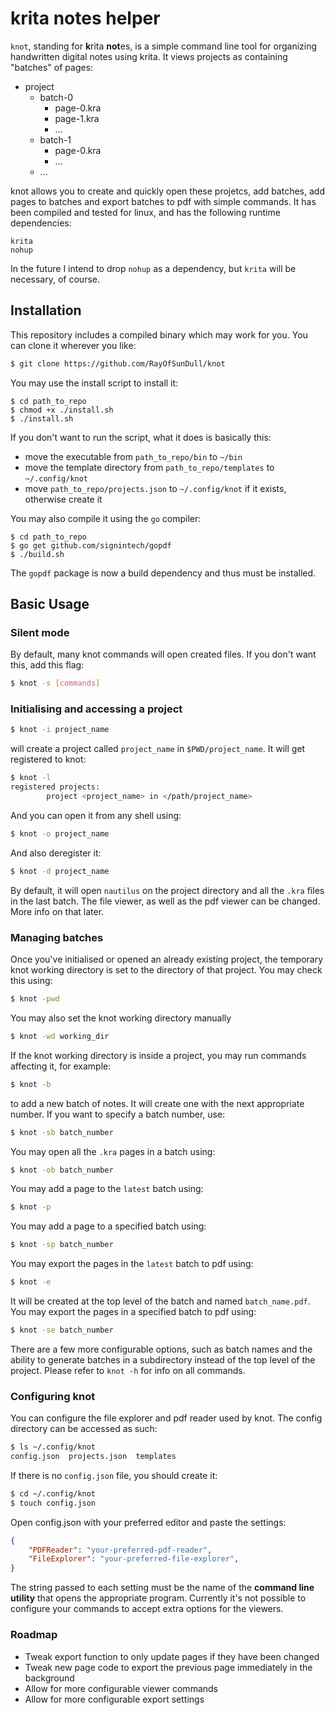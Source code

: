 # krita notes helper

`knot`, standing for **k**rita **not**es, is a simple command line tool for organizing handwritten digital notes using krita. It views projects as containing "batches" of pages:

* project
    * batch-0
        - page-0.kra
        - page-1.kra
        - ...
    * batch-1
        - page-0.kra
        - ...
    * ...

knot allows you to create and quickly open these projetcs, add batches, add pages to batches and export batches to pdf with simple commands. It has been compiled and tested for linux, and has the following runtime dependencies:
```
krita
nohup
```
In the future I intend to drop ``nohup`` as a dependency, but ``krita`` will be necessary, of course.

## Installation
This repository includes a compiled binary which may work for you. You can clone it wherever you like:
```sh
$ git clone https://github.com/RayOfSunDull/knot
```
You may use the install script to install it:
```
$ cd path_to_repo
$ chmod +x ./install.sh
$ ./install.sh
```
If you don't want to run the script, what it does is basically this: 
* move the executable from `path_to_repo/bin` to `~/bin`
* move the template directory from `path_to_repo/templates` to `~/.config/knot`
* move `path_to_repo/projects.json` to `~/.config/knot` if it exists, otherwise create it

You may also compile it using the `go` compiler:
```
$ cd path_to_repo
$ go get github.com/signintech/gopdf
$ ./build.sh
```
The ``gopdf`` package is now a build dependency and thus must be installed.

## Basic Usage
### Silent mode

By default, many knot commands will open created files. If you don't want this, add this flag:
```sh
$ knot -s [commands]
```
### Initialising and accessing a project
```sh
$ knot -i project_name
```
will create a project called `project_name` in `$PWD/project_name`. It will get registered to knot:
```sh
$ knot -l
registered projects:
        project <project_name> in </path/project_name>
```
And you can open it from any shell using:
```sh
$ knot -o project_name
```
And also deregister it:
```sh
$ knot -d project_name
```
By default, it will open `nautilus` on the project directory and all the `.kra` files in the last batch. The file viewer, as well as the pdf viewer can be changed. More info on that later.

### Managing batches
Once you've initialised or opened an already existing project, the temporary knot working directory is set to the directory of that project. You may check this using:
```sh
$ knot -pwd
```
You may also set the knot working directory manually
```sh
$ knot -wd working_dir
```
If the knot working directory is inside a project, you may run commands affecting it, for example:
```sh
$ knot -b
```
to add a new batch of notes. It will create one with the next appropriate number. If you want to specify a batch number, use:
```sh
$ knot -sb batch_number
```
You may open all the `.kra` pages in a batch using:
```sh
$ knot -ob batch_number
```
You may add a page to the `latest` batch using:
```sh
$ knot -p
```
You may add a page to a specified batch using:
```sh
$ knot -sp batch_number
```
You may export the pages in the `latest` batch to pdf using:
```sh
$ knot -e
```
It will be created at the top level of the batch and named `batch_name.pdf`. You may export the pages in a specified batch to pdf using:
```sh
$ knot -se batch_number
```
There are a few more configurable options, such as batch names and the ability to generate batches in a subdirectory instead of the top level of the project. Please refer to `knot -h` for info on all commands.

### Configuring knot
You can configure the file explorer and pdf reader used by knot. The config directory can be accessed as such:
```sh
$ ls ~/.config/knot
config.json  projects.json  templates
```
If there is no ``config.json`` file, you should create it:
```sh
$ cd ~/.config/knot
$ touch config.json
```
Open config.json with your preferred editor and paste the settings:
```json
{
    "PDFReader": "your-preferred-pdf-reader",
    "FileExplorer": "your-preferred-file-explorer",
}
```
The string passed to each setting must be the name of the **command line utility** that opens the appropriate program. Currently it's not possible to configure your commands to accept extra options for the viewers.

### Roadmap
* Tweak export function to only update pages if they have been changed
* Tweak new page code to export the previous page immediately in the background
* Allow for more configurable viewer commands
* Allow for more configurable export settings